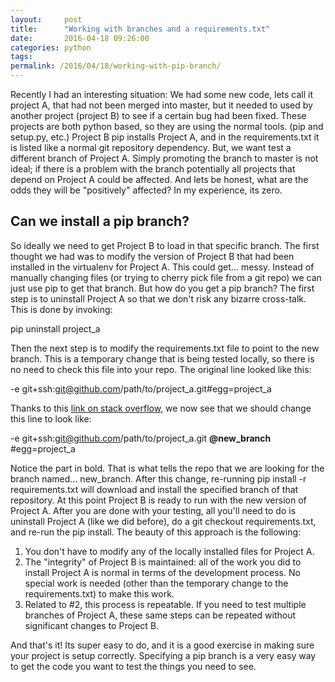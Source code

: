 ```yaml
---
layout:     post
title:      "Working with branches and a requirements.txt"
date:       2016-04-18 09:26:00
categories: python
tags:  
permalink: /2016/04/18/working-with-pip-branch/
---
```

Recently I had an interesting situation: We had some new code, lets call it project A, that had not been merged into master, but it needed to used by another project (project B) to see if a certain bug had been fixed. These projects are both python based, so they are using the normal tools. (pip and setup.py, etc.) Project B pip installs Project A, and in the requirements.txt it is listed like a normal git repository dependency. But, we want test a different branch of Project A. Simply promoting the branch to master is not ideal; if there is a problem with the branch potentially all projects that depend on Project A could be affected. And lets be honest, what are the odds they will be "positively" affected? In my experience, its zero. 

## Can we install a pip branch?

So ideally we need to get Project B to load in that specific branch. The first thought we had was to modify the version of Project B that had been installed in the virtualenv for Project A. This could get... messy. Instead of manually changing files (or trying to cherry pick file from a git repo) we can just use pip to get that branch. But how do you get a pip branch? The first step is to uninstall Project A so that we don't risk any bizarre cross-talk. This is done by invoking: 

pip uninstall project_a

Then the next step is to modify the requirements.txt file to point to the new branch. This is a temporary change that is being tested locally, so there is no need to check this file into your repo. The original line looked like this: 

-e git+ssh:git@github.com/path/to/project_a.git#egg=project_a

Thanks to this [link on stack overflow](https://stackoverflow.com/questions/20101834/pip-install-from-github-repo-branch), we now see that we should change this line to look like: 

-e git+ssh:git@github.com/path/to/project_a.git **@new_branch** #egg=project_a

Notice the part in bold. That is what tells the repo that we are looking for the branch named... new_branch. After this change, re-running pip install -r requirements.txt will download and install the specified branch of that repository. At this point Project B is ready to run with the new version of Project A. After you are done with your testing, all you'll need to do is uninstall Project A (like we did before), do a git checkout requirements.txt, and re-run the pip install. The beauty of this approach is the following: 

  1. You don't have to modify any of the locally installed files for Project A.
  2. The "integrity" of Project B is maintained: all of the work you did to install Project A is normal in terms of the development process. No special work is needed (other than the temporary change to the requirements.txt) to make this work.
  3. Related to #2, this process is repeatable. If you need to test multiple branches of Project A, these same steps can be repeated without significant changes to Project B.

And that's it! Its super easy to do, and it is a good exercise in making sure your project is setup correctly. Specifying a pip branch is a very easy way to get the code you want to test the things you need to see.
